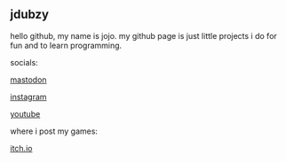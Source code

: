 ## jdubzy
hello github, my name is jojo. my github page is just little projects i do for fun and to learn programming.

socials:

   [mastodon](https://mastodon.social/@boringaccount)
   
   [instagram](https://www.instagram.com/goodboyjojo13/)

   [youtube](https://www.youtube.com/channel/UCuo27j5v4VwCH4ngENMiEDg)

where i post my games:

  [itch.io](https://jdubzy.itch.io/)

